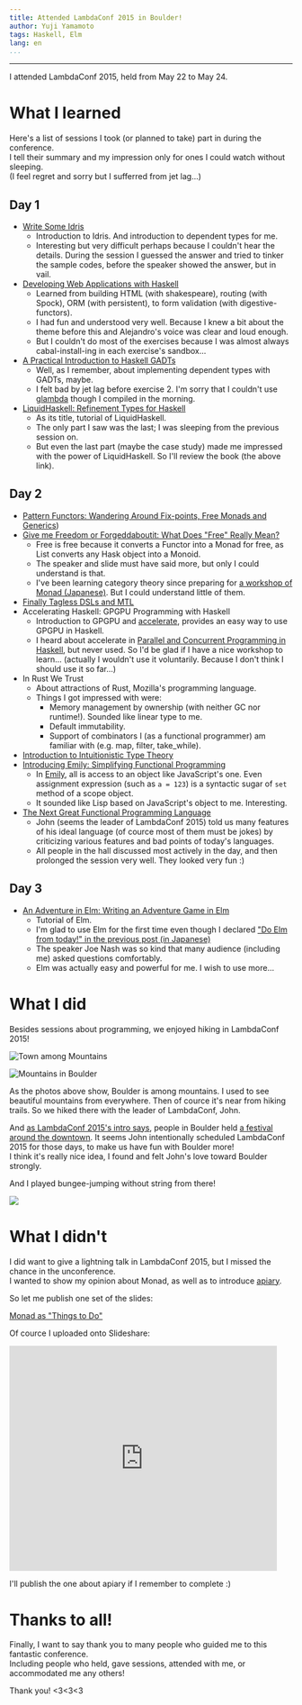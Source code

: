 ```yaml
---
title: Attended LambdaConf 2015 in Boulder!
author: Yuji Yamamoto
tags: Haskell, Elm
lang: en
...
```

---

I attended LambdaConf 2015, held from May 22 to May 24.

# What I learned

Here's a list of sessions I took (or planned to take) part in during the conference.  
I tell their summary and my impression only for ones I could watch without sleeping.  
(I feel regret and sorry but I sufferred from jet lag...)

## Day 1

- [Write Some Idris](https://github.com/degoes-consulting/lambdaconf-2015/tree/master/speakers/puffnfresh)
    - Introduction to Idris. And introduction to dependent types for me.
    - Interesting but very difficult perhaps because I couldn't hear the details.
      During the session I guessed the answer and tried to tinker the sample codes, before the speaker showed the answer, but in vail.
- [Developing Web Applications with Haskell](https://github.com/serras/lambdaconf-2015-web)
    - Learned from building HTML (with shakespeare), routing (with Spock), ORM (with persistent), to form validation (with digestive-functors).
    - I had fun and understood very well. Because I knew a bit about the theme before this and Alejandro's voice was clear and loud enough.
    - But I couldn't do most of the exercises because I was almost always cabal-install-ing in each exercise's sandbox...
- [A Practical Introduction to Haskell GADTs](https://github.com/degoes-consulting/lambdaconf-2015/tree/master/speakers/goldfirere)
    - Well, as I remember, about implementing dependent types with GADTs, maybe.
    - I felt bad by jet lag before exercise 2. I'm sorry that I couldn't use [glambda](https://github.com/goldfirere/glambda) though I compiled in the morning.
- [LiquidHaskell: Refinement Types for Haskell](http://ucsd-progsys.github.io/liquidhaskell-tutorial/)
    - As its title, tutorial of LiquidHaskell.
    - The only part I saw was the last; I was sleeping from the previous session on.
    - But even the last part (maybe the case study) made me impressed with the power of LiquidHaskell. So I'll review the book (the above link).

## Day 2

- [Pattern Functors: Wandering Around Fix-points, Free Monads and Generics](https://github.com/degoes-consulting/lambdaconf-2015/blob/master/speakers/serras/pattern-functors.pdf))
- [Give me Freedom or Forgeddaboutit: What Does "Free" Really Mean?](https://github.com/degoes-consulting/lambdaconf-2015/blob/master/speakers/tel/freedom.pdf)
    - Free is free because it converts a Functor into a Monad for free, as List converts any Hask object into a Monoid.
    - The speaker and slide must have said more, but only I could understand is that.
    - I've been learning category theory since preparing for [a workshop of Monad (Japanese)](/posts/2015-03-23-monad-base.html). But I could understand little of them.
- [Finally Tagless DSLs and MTL](https://github.com/degoes-consulting/lambdaconf-2015/blob/master/speakers/tel/mtl.pdf)
- Accelerating Haskell: GPGPU Programming with Haskell
    - Introduction to GPGPU and [accelerate](http://hackage.haskell.org/package/accelerate), provides an easy way to use GPGPU in Haskell.
    - I heard about accelerate in [Parallel and Concurrent Programming in Haskell](http://chimera.labs.oreilly.com/books/1230000000929), but never used.
      So I'd be glad if I have a nice workshop to learn... (actually I wouldn't use it voluntarily. Because I don't think I should use it so far...)
- In Rust We Trust
    - About attractions of Rust, Mozilla's programming language.
    - Things I got impressed with were:
        - Memory management by ownership (with neither GC nor runtime!). Sounded like linear type to me.
        - Default immutability.
        - Support of combinators I (as a functional programmer) am familiar with (e.g. map, filter, take_while).
- [Introduction to Intuitionistic Type Theory](https://github.com/degoes-consulting/lambdaconf-2015/blob/master/speakers/vpatryshev/intuitionistic-type-theory/IntroToIntuitionisticTypeTheory.pptx)
- [Introducing Emily: Simplifying Functional Programming](https://github.com/degoes-consulting/lambdaconf-2015/tree/master/speakers/mcclure)
    - In [Emily](http://emilylang.org), all is access to an object like JavaScript's one. Even assignment expression (such as `a = 123`) is a syntactic sugar of `set` method of a scope object.
    - It sounded like Lisp based on JavaScript's object to me. Interesting.
- [The Next Great Functional Programming Language](http://www.slideshare.net/jdegoes/the-next-great-functional-programming-language)
    - John (seems the leader of LambdaConf 2015) told us many features of his ideal language (of cource most of them must be jokes) by criticizing various features and bad points of today's languages.
    - All people in the hall discussed most actively in the day, and then prolonged the session very well. They looked very fun :)

## Day 3

- [An Adventure in Elm: Writing an Adventure Game in Elm](https://github.com/rtfeldman/lambdaconf-2015-elm-workshop)
    - Tutorial of Elm.
    - I'm glad to use Elm for the first time even though I declared ["Do Elm from today!" in the previous post (in Japanese)](/posts/2015-02-17-kbkz_tech.html)
    - The speaker Joe Nash was so kind that many audience (including me) asked questions comfortably.
    - Elm was actually easy and powerful for me. I wish to use more...

# What I did

Besides sessions about programming, we enjoyed hiking in LambdaConf 2015!

![Town among Mountains](/imgs/2015-05-25-boulder-town-among-mountains.jpg)

![Mountains in Boulder](/imgs/2015-05-25-boulder-mountains.jpg)

As the photos above show, Boulder is among mountains. I used to see beautiful mountains from everywhere.
Then of cource it's near from hiking trails. So we hiked there with the leader of LambdaConf, John.

And [as LambdaConf 2015's intro says](http://www.degoesconsulting.com/lambdaconf-2015/#lambdaconf-h1),
people in Boulder held [a festival around the downtown](http://www.bceproductions.com/boulder-creek-festival/).
It seems John intentionally scheduled LambdaConf 2015 for those days, to make us have fun with Boulder more!  
I think it's really nice idea, I found and felt John's love toward Boulder strongly.

And I played bungee-jumping without string from there!

![](/imgs/2015-05-25-boulder-creek-festival-jumping-step.jpg)

# What I didn't

I did want to give a lightning talk in LambdaConf 2015, but I missed the chance in the unconference.  
I wanted to show my opinion about Monad, as well as to introduce [apiary](https://github.com/philopon/apiary).

So let me publish one set of the slides:

[Monad as "Things to Do"](/slides/2015-05-24-monad-as-to-do-en.html)

Of cource I uploaded onto Slideshare:

<iframe src="https://www.slideshare.net/slideshow/embed_code/key/ktoguT36qNQfw5" width="476" height="400" frameborder="0" marginwidth="0" marginheight="0" scrolling="no"></iframe>

I'll publish the one about apiary if I remember to complete :)

# Thanks to all!

Finally, I want to say thank you to many people who guided me to this fantastic conference.  
Including people who held, gave sessions, attended with me, or accommodated me any others!

Thank you! \<3\<3\<3
